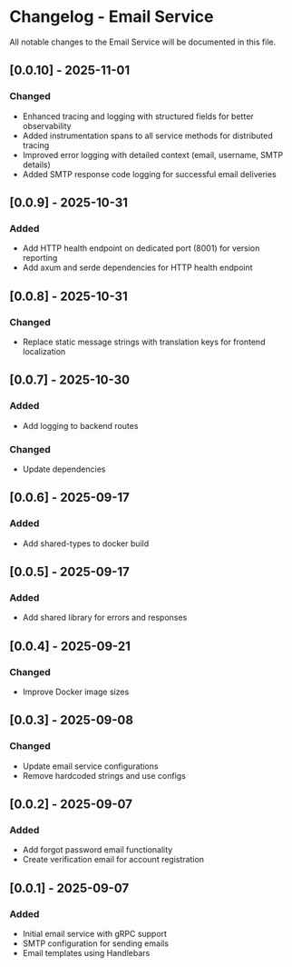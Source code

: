 # Changelog - Email Service

All notable changes to the Email Service will be documented in this file.

## [0.0.10] - 2025-11-01
### Changed
- Enhanced tracing and logging with structured fields for better observability
- Added instrumentation spans to all service methods for distributed tracing
- Improved error logging with detailed context (email, username, SMTP details)
- Added SMTP response code logging for successful email deliveries

## [0.0.9] - 2025-10-31
### Added
- Add HTTP health endpoint on dedicated port (8001) for version reporting
- Add axum and serde dependencies for HTTP health endpoint

## [0.0.8] - 2025-10-31
### Changed
- Replace static message strings with translation keys for frontend localization

## [0.0.7] - 2025-10-30
### Added
- Add logging to backend routes
### Changed
- Update dependencies

## [0.0.6] - 2025-09-17
### Added
- Add shared-types to docker build

## [0.0.5] - 2025-09-17
### Added
- Add shared library for errors and responses

## [0.0.4] - 2025-09-21
### Changed
- Improve Docker image sizes

## [0.0.3] - 2025-09-08
### Changed
- Update email service configurations
- Remove hardcoded strings and use configs

## [0.0.2] - 2025-09-07
### Added
- Add forgot password email functionality
- Create verification email for account registration

## [0.0.1] - 2025-09-07
### Added
- Initial email service with gRPC support
- SMTP configuration for sending emails
- Email templates using Handlebars
